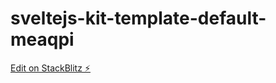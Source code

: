 # sveltejs-kit-template-default-meaqpi

[Edit on StackBlitz ⚡️](https://stackblitz.com/edit/sveltejs-kit-template-default-meaqpi)